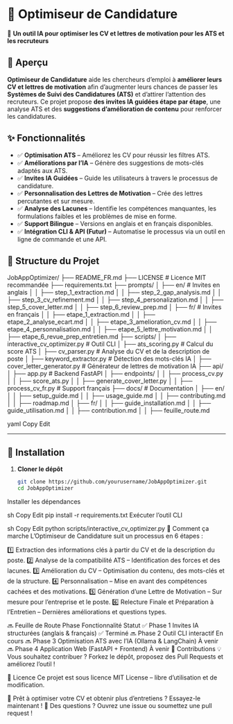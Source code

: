 # 📌 Optimiseur de Candidature  
🚀 **Un outil IA pour optimiser les CV et lettres de motivation pour les ATS et les recruteurs**  

## 📖 Aperçu  
**Optimiseur de Candidature** aide les chercheurs d’emploi à **améliorer leurs CV et lettres de motivation** afin d’augmenter leurs chances de passer les **Systèmes de Suivi des Candidatures (ATS)** et d’attirer l’attention des recruteurs. Ce projet propose **des invites IA guidées étape par étape**, une analyse ATS et des **suggestions d’amélioration de contenu** pour renforcer les candidatures.  

## ✨ Fonctionnalités  
- ✅ **Optimisation ATS** – Améliorez les CV pour réussir les filtres ATS.  
- ✅ **Améliorations par l’IA** – Génère des suggestions de mots-clés adaptés aux ATS.  
- ✅ **Invites IA Guidées** – Guide les utilisateurs à travers le processus de candidature.  
- ✅ **Personnalisation des Lettres de Motivation** – Crée des lettres percutantes et sur mesure.  
- ✅ **Analyse des Lacunes** – Identifie les compétences manquantes, les formulations faibles et les problèmes de mise en forme.  
- ✅ **Support Bilingue** – Versions en anglais et en français disponibles.  
- ✅ **Intégration CLI & API (Futur)** – Automatise le processus via un outil en ligne de commande et une API.  

## 📂 Structure du Projet  
JobAppOptimizer/
├── README_FR.md
├── LICENSE # Licence MIT recommandée
├── requirements.txt
├── prompts/
│ ├── en/ # Invites en anglais
│ │ ├── step_1_extraction.md
│ │ ├── step_2_gap_analysis.md
│ │ ├── step_3_cv_refinement.md
│ │ ├── step_4_personalization.md
│ │ ├── step_5_cover_letter.md
│ │ ├── step_6_review_prep.md
│ ├── fr/ # Invites en français
│ │ ├── etape_1_extraction.md
│ │ ├── etape_2_analyse_ecart.md
│ │ ├── etape_3_amelioration_cv.md
│ │ ├── etape_4_personnalisation.md
│ │ ├── etape_5_lettre_motivation.md
│ │ ├── etape_6_revue_prep_entretien.md
├── scripts/
│ ├── interactive_cv_optimizer.py # Outil CLI
│ ├── ats_scoring.py # Calcul du score ATS
│ ├── cv_parser.py # Analyse du CV et de la description de poste
│ ├── keyword_extractor.py # Détection des mots-clés IA
│ ├── cover_letter_generator.py # Générateur de lettres de motivation IA
├── api/
│ ├── app.py # Backend FastAPI
│ ├── endpoints/
│ │ ├── process_cv.py
│ │ ├── score_ats.py
│ │ ├── generate_cover_letter.py
│ │ ├── process_cv_fr.py # Support français
├── docs/ # Documentation
│ ├── en/
│ │ ├── setup_guide.md
│ │ ├── usage_guide.md
│ │ ├── contributing.md
│ │ ├── roadmap.md
│ ├── fr/
│ │ ├── guide_installation.md
│ │ ├── guide_utilisation.md
│ │ ├── contribution.md
│ │ ├── feuille_route.md

yaml
Copy
Edit

---

## 🚀 Installation  
1. **Cloner le dépôt**  
   ```sh
   git clone https://github.com/yourusername/JobAppOptimizer.git
   cd JobAppOptimizer
Installer les dépendances

sh
Copy
Edit
pip install -r requirements.txt
Exécuter l’outil CLI

sh
Copy
Edit
python scripts/interactive_cv_optimizer.py
📌 Comment ça marche
L’Optimiseur de Candidature suit un processus en 6 étapes :

1️⃣ Extraction des informations clés à partir du CV et de la description du poste.
2️⃣ Analyse de la compatibilité ATS – Identification des forces et des lacunes.
3️⃣ Amélioration du CV – Optimisation du contenu, des mots-clés et de la structure.
4️⃣ Personnalisation – Mise en avant des compétences cachées et des motivations.
5️⃣ Génération d’une Lettre de Motivation – Sur mesure pour l’entreprise et le poste.
6️⃣ Relecture Finale et Préparation à l’Entretien – Dernières améliorations et questions types.

🔜 Feuille de Route
Phase	Fonctionnalité	Statut
✅ Phase 1	Invites IA structurées (anglais & français)	✅ Terminé
🔜 Phase 2	Outil CLI interactif	En cours
🔜 Phase 3	Optimisation ATS avec l’IA (Ollama & LangChain)	À venir
🔜 Phase 4	Application Web (FastAPI + Frontend)	À venir
🤝 Contributions
💡 Vous souhaitez contribuer ? Forkez le dépôt, proposez des Pull Requests et améliorez l’outil !

📜 Licence
Ce projet est sous licence MIT License – libre d’utilisation et de modification.

🚀 Prêt à optimiser votre CV et obtenir plus d’entretiens ? Essayez-le maintenant !
📩 Des questions ? Ouvrez une issue ou soumettez une pull request !